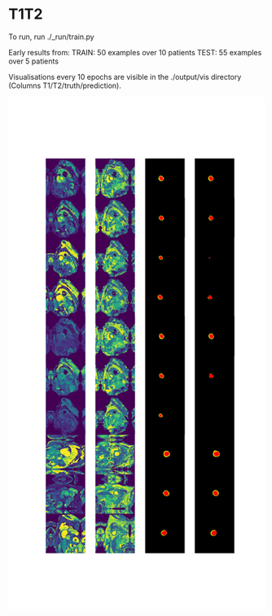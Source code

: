 # T1T2
 
To run, run ./_run/train.py

Early results from:
TRAIN: 50 examples over 10 patients
TEST:  55 examples over 5 patients

Visualisations every 10 epochs are visible in the ./output/vis directory (Columns T1/T2/truth/prediction).

![Epoch 530](https://github.com/jphdotam/T1T2/raw/master/output/vis/001/530.png)
